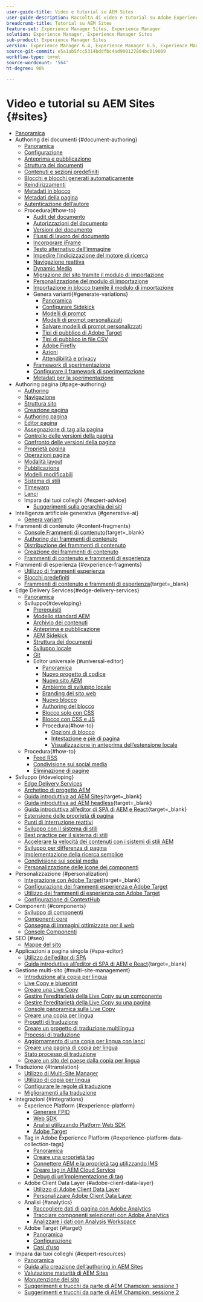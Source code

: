 ```yaml
---
user-guide-title: Video e tutorial su AEM Sites
user-guide-description: Raccolta di video e tutorial su Adobe Experience Manager Sites.
breadcrumb-title: Tutorial su AEM Sites
feature-set: Experience Manager Sites, Experience Manager
solution: Experience Manager, Experience Manager Sites
sub-product: Experience Manager Sites
version: Experience Manager 6.4, Experience Manager 6.5, Experience Manager as a Cloud Service
source-git-commit: e5a1ab5fcc5314bddfbc4ad900127804bc019009
workflow-type: tm+mt
source-wordcount: '564'
ht-degree: 98%

---
```



# Video e tutorial su AEM Sites {#sites}

+ [Panoramica](overview.md)
+ Authoring dei documenti {#document-authoring}
   + [Panoramica](document-authoring/overview.md)
   + [Configurazione](document-authoring/set-up.md)
   + [Anteprima e pubblicazione](document-authoring/preview-and-publish.md)
   + [Struttura dei documenti](document-authoring/document-structure.md)
   + [Contenuti e sezioni predefiniti](document-authoring/default-content-and-sections.md)
   + [Blocchi e blocchi generati automaticamente](document-authoring/blocks-and-autoblocks.md)
   + [Reindirizzamenti](document-authoring/redirects.md)
   + [Metadati in blocco](document-authoring/bulk-metadata.md)
   + [Metadati della pagina](document-authoring/page-metadata.md)
   + [Autenticazione dell’autore](document-authoring/author-authentication.md)
   + Procedura{#how-to}
      + [Audit del documento](./document-authoring/how-to/document-audit.md)
      + [Autorizzazioni del documento](./document-authoring/how-to/document-permissions.md)
      + [Versioni del documento](./document-authoring/how-to/document-versions.md)
      + [Flussi di lavoro del documento](./document-authoring/how-to/document-workflows.md)
      + [Incorporare iFrame](./document-authoring/how-to/iframes.md)
      + [Testo alternativo dell’immagine](./document-authoring/how-to/image-alt-text.md)
      + [Impedire l’indicizzazione del motore di ricerca](./document-authoring/how-to/no-index.md)
      + [Navigazione reattiva](document-authoring/how-to/responsive-navigation.md)
      + [Dynamic Media](./document-authoring/how-to/using-dynamic-media.md)
      + [Migrazione del sito tramite il modulo di importazione](./document-authoring/how-to/migration-using-importer.md)
      + [Personalizzazione del modulo di importazione](./document-authoring/how-to/customizing-importer.md)
      + [Importazione in blocco tramite il modulo di importazione](./document-authoring/how-to/bulk-importing-using-importer.md)
      + Genera varianti{#generate-variations}
         + [Panoramica](./document-authoring/how-to/generate-variations/overview.md)
         + [Configurare Sidekick](./document-authoring/how-to/generate-variations/configure-sidekick.md)
         + [Modelli di prompt](./document-authoring/how-to/generate-variations/prompt-templates.md)
         + [Modelli di prompt personalizzati](./document-authoring/how-to/generate-variations/custom-prompt-templates.md)
         + [Salvare modelli di prompt personalizzati](./document-authoring/how-to/generate-variations/save-custom-prompt-template.md)
         + [Tipi di pubblico di Adobe Target](./document-authoring/how-to/generate-variations/using-target-audiences.md)
         + [Tipi di pubblico in file CSV](./document-authoring/how-to/generate-variations/using-csv-file-audiences.md)
         + [Adobe Firefly](./document-authoring/how-to/generate-variations/using-adobe-firefly-for-images.md)
         + [Azioni](./document-authoring/how-to/generate-variations/actions.md)
         + [Attendibilità e privacy](./document-authoring/how-to/generate-variations/trust-privacy.md)
      + [Framework di sperimentazione](./document-authoring/how-to/experimentation-framework.md)
      + [Configurare il framework di sperimentazione](./document-authoring/how-to/setup-experimentation-framework.md)
      + [Metadati per la sperimentazione](./document-authoring/how-to/experimentation-add-metadata.md)
+ Authoring pagina {#page-authoring}
   + [Authoring](page-authoring/aem-sites-authoring-overview.md)
   + [Navigazione](page-authoring/basic-handling-sites-feature-video-use.md)
   + [Struttura sito](page-authoring/content-hierarchy-feature-video-use.md)
   + [Creazione pagina](page-authoring/creating-page-feature-video-use.md)
   + [Authoring pagina](page-authoring/page-authoring-overview-feature-video-use.md)
   + [Editor pagina](page-authoring/page-editor-feature-video-use.md)
   + [Assegnazione di tag alla pagina](page-authoring/page-tagging-feature-video-use.md)
   + [Controllo delle versioni della pagina](page-authoring/page-versioning-feature-video-use.md)
   + [Confronto delle versioni della pagina](page-authoring/page-diff-feature-video-use.md)
   + [Proprietà pagina](page-authoring/page-properties-feature-video-understand.md)
   + [Operazioni pagina](page-authoring/page-operations-feature-video-use.md)
   + [Modalità layout](page-authoring/responsive-layout-feature-video-understand.md)
   + [Pubblicazione](page-authoring/publication-management-feature-video-use.md)
   + [Modelli modificabili](page-authoring/template-editor-feature-video-use.md)
   + [Sistema di stili](page-authoring/style-system-feature-video-use.md)
   + [Timewarp](page-authoring/timewarp-feature-video-use.md)
   + [Lanci](page-authoring/launches.md)
   + Impara dai tuoi colleghi {#expert-advice}
      + [Suggerimenti sulla gerarchia dei siti](page-authoring/expert-advice/site-hierarchy.md)
+ Intelligenza artificiale generativa {#generative-ai}
   + [Genera varianti](./generative-ai/generate-variations.md)
+ Frammenti di contenuto {#content-fragments}
   + [Console Frammenti di contenuto](https://experienceleague.adobe.com/it/docs/experience-manager-learn/content-fragments-console/overview){target=_blank}
   + [Authoring dei frammenti di contenuto](content-fragments/content-fragments-feature-video-use.md)
   + [Distribuzione dei frammenti di contenuto](content-fragments/content-fragments-delivery-feature-video-use.md)
   + [Creazione dei frammenti di contenuto](content-fragments/content-fragments-translation-feature-video-use.md)
   + [Frammenti di contenuto e frammenti di esperienza](content-fragments/understand-content-fragments-and-experience-fragments.md)
+ Frammenti di esperienza {#experience-fragments}
   + [Utilizzo di frammenti esperienza](experience-fragments/experience-fragments-feature-video-use.md)
   + [Blocchi predefiniti](experience-fragments/building-blocks.md)
   + [Frammenti di contenuto e frammenti di esperienza](https://experienceleague.adobe.com/it/docs/experience-manager-learn/sites/content-fragments/understand-content-fragments-and-experience-fragments){target=_blank}
+ Edge Delivery Services{#edge-delivery-services}
   + [Panoramica](./edge-delivery-services/overview.md)
   + Sviluppo{#developing}
      + [Prerequisiti](edge-delivery-services/developing/prerequisites.md)
      + [Modello standard AEM](edge-delivery-services/developing/aem-boilerplate.md)
      + [Archivio dei contenuti](edge-delivery-services/developing/content-repository.md)
      + [Anteprima e pubblicazione](edge-delivery-services/developing/preview-and-publish.md)
      + [AEM Sidekick](edge-delivery-services/developing/sidekick.md)
      + [Struttura dei documenti](edge-delivery-services/developing/document-structure.md)
      + [Sviluppo locale](edge-delivery-services/developing/local-development.md)
      + [Git](edge-delivery-services/developing/git.md)
      + Editor universale {#universal-editor}
         + [Panoramica](./edge-delivery-services/developing/universal-editor/0-overview.md)
         + [Nuovo progetto di codice](./edge-delivery-services/developing/universal-editor/1-new-code-project.md)
         + [Nuovo sito AEM](./edge-delivery-services/developing/universal-editor/2-new-aem-site.md)
         + [Ambiente di sviluppo locale](./edge-delivery-services/developing/universal-editor/3-local-development-environment.md)
         + [Branding del sito web](./edge-delivery-services/developing/universal-editor/4-website-branding.md)
         + [Nuovo blocco](./edge-delivery-services/developing/universal-editor/5-new-block.md)
         + [Authoring del blocco](./edge-delivery-services/developing/universal-editor/6-author-block.md)
         + [Blocco solo con CSS](./edge-delivery-services/developing/universal-editor/7a-block-css.md)
         + [Blocco con CSS e JS](./edge-delivery-services/developing/universal-editor/7b-block-js-css.md)
         + Procedura{#how-to}
            + [Opzioni di blocco](./edge-delivery-services/developing/universal-editor/how-to/block-options.md)
            + [Intestazione e piè di pagina](./edge-delivery-services/developing/universal-editor/how-to/header-and-footer.md)
            + [Visualizzazione in anteprima dell’estensione locale](./edge-delivery-services/developing/universal-editor/how-to/local-extension-preview.md)
   + Procedura{#how-to}
      + [Feed RSS](edge-delivery-services/how-to/rss.md)
      + [Condivisione sui social media](edge-delivery-services/how-to/social-media-sharing.md)
      + [Eliminazione di pagine](edge-delivery-services/how-to/delete-page.md)
+ Sviluppo {#developing}
   + [Edge Delivery Services](developing/edge-delivery-services.md)
   + [Archetipo di progetto AEM](developing/aem-project-archetype.md)
   + [Guida introduttiva ad AEM Sites](https://experienceleague.adobe.com/docs/experience-manager-learn/getting-started-wknd-tutorial-develop/overview.html?lang=it){target=_blank}
   + [Guida introduttiva ad AEM headless](https://experienceleague.adobe.com/it/docs/experience-manager-learn/getting-started-with-aem-headless/overview){target=_blank}
   + [Guida introduttiva all’editor di SPA di AEM e React](https://experienceleague.adobe.com/it/docs/experience-manager-learn/getting-started-with-aem-headless/spa-editor/react/overview){target=_blank}
   + [Estensione delle proprietà di pagina](developing/page-properties-technical-video-develop.md)
   + [Punti di interruzione reattivi](developing/responsive-breakpoints.md)
   + [Sviluppo con il sistema di stili](developing/style-system-technical-video-understand.md)
   + [Best practice per il sistema di stili](developing/style-organization-style-system-understand-article.md)
   + [Accelerare la velocità dei contenuti con i sistemi di stili AEM](developing/accelerate-content-velocity-aem-style-system.md)
   + [Sviluppo per differenza di pagina](developing/page-diff-technical-video-develop.md)
   + [Implementazione della ricerca semplice](developing/search-tutorial-develop.md)
   + [Condivisione sui social media](developing/social-media-sharing-technical-video-use.md)
   + [Personalizzazione delle icone dei componenti](developing/component-icons-technical-video-develop.md)
+ Personalizzazione {#personalization}
   + [Integrazione con Adobe Target](https://helpx.adobe.com/it/marketing-cloud/how-to/aem-target.html){target=_blank}
   + [Configurazione dei frammenti esperienza e Adobe Target](personalization/experience-fragment-target-technical-video-setup.md)
   + [Utilizzo dei frammenti di esperienza con Adobe Target](personalization/experience-fragment-target-offer-feature-video-use.md)
   + [Configurazione di ContextHub](personalization/context-hub-technical-video-setup.md)
+ Componenti {#components}
   + [Sviluppo di componenti](components/component-development.md)
   + [Componenti core](components/core-components-feature-video-understand.md)
   + [Consegna di immagini ottimizzate per il web](components/web-optimized-image-delivery.md)
   + [Console Componenti](components/components-console-feature-video-use.md)
+ SEO {#seo}
   + [Mappe del sito](./seo/sitemaps.md)
+ Applicazioni a pagina singola {#spa-editor}
   + [Utilizzo dell’editor di SPA](spa-editor/spa-editor-framework-feature-video-use.md)
   + [Guida introduttiva all’editor di SPA di AEM e React](https://experienceleague.adobe.com/it/docs/experience-manager-learn/getting-started-with-aem-headless/spa-editor/react/overview){target=_blank}
+ Gestione multi-sito {#multi-site-management}
   + [Introduzione alla copia per lingua](./multi-site-management/language-copy-overview.md)
   + [Live Copy e blueprint](./multi-site-management/live-copy-and-blueprint.md)
   + [Creare una Live Copy](./multi-site-management/create-live-copy.md)
   + [Gestire l’ereditarietà della Live Copy su un componente](./multi-site-management/manage-component-inheritance-live-copy.md)
   + [Gestire l’ereditarietà della Live Copy su una pagina](./multi-site-management/manage-page-inheritance-live-copy.md)
   + [Console panoramica sulla Live Copy](./multi-site-management/live-copy-overview-console.md)
   + [Creare una copia per lingua](./multi-site-management/create-language-copy.md)
   + [Progetti di traduzione](./multi-site-management/manage-translation-projects.md)
   + [Creare un progetto di traduzione multilingua](./multi-site-management/create-multinational-translational-project.md)
   + [Processi di traduzione](./multi-site-management/create-translation-job.md)
   + [Aggiornamento di una copia per lingua con lanci](./multi-site-management/updating-language-copy.md)
   + [Creare una pagina di copia per lingua](./multi-site-management/create-new-page-language-copy.md)
   + [Stato processo di traduzione](./multi-site-management/translation-job-status.md)
   + [Creare un sito del paese dalla copia per lingua](./multi-site-management/create-new-site.md)
+ Traduzione {#translation}
   + [Utilizzo di Multi-Site Manager](translation/multi-site-manager-feature-video-use.md)
   + [Utilizzo di copia per lingua](translation/language-copy-feature-video-use.md)
   + [Configurare le regole di traduzione](translation/translation-rules-editor-technical-video-setup.md)
   + [Miglioramenti alla traduzione](translation/translation-enhancements-feature-video-use.md)
+ Integrazioni {#integrations}
   + Experience Platform {#experience-platform}
      + [Generare FPID](integrations/platform/fpid.md)
      + [Web SDK](integrations/platform/web-sdk.md)
      + [Analisi utilizzando Platform Web SDK](integrations/platform/analytics-using-web-sdk.md)
      + [Adobe Target](https://experienceleague.adobe.com/it/docs/experience-manager-learn/cloud-service/personalization/overview)
   + Tag in Adobe Experience Platform {#experience-platform-data-collection-tags}
      + [Panoramica](integrations/experience-platform/data-collection/tags/overview.md)
      + [Creare una proprietà tag](integrations/experience-platform/data-collection/tags/create-tag-property.md)
      + [Connettere AEM e la proprietà tag utilizzando IMS](integrations/experience-platform/data-collection/tags/connect-aem-tag-property-using-ims.md)
      + [Creare tag in AEM Cloud Service](integrations/experience-platform/data-collection/tags/create-aem-launch-cloud-service.md)
      + [Debug di un’implementazione di tag](integrations/experience-platform/data-collection/tags/debug-tags-implementation.md)
   + Adobe Client Data Layer {#adobe-client-data-layer}
      + [Utilizzo di Adobe Client Data Layer](integrations/adobe-client-data-layer/data-layer-overview.md)
      + [Personalizzare Adobe Client Data Layer](integrations/adobe-client-data-layer/data-layer-customize.md)
   + Analisi {#analytics}
      + [Raccogliere dati di pagina con Adobe Analytics](integrations/analytics/collect-data-analytics.md)
      + [Tracciare componenti selezionati con Adobe Analytics](integrations/analytics/track-clicked-component.md)
      + [Analizzare i dati con Analysis Workspace](integrations/analytics/create-analytics-workspace.md)
   + Adobe Target {#target}
      + [Panoramica](https://experienceleague.adobe.com/it/docs/experience-manager-learn/cloud-service/personalization/overview)
      + [Configurazione](https://experienceleague.adobe.com/it/docs/experience-manager-learn/cloud-service/personalization/setup/integrate-adobe-tags)
      + [Casi d’uso](https://experienceleague.adobe.com/it/docs/experience-manager-learn/cloud-service/personalization/overview#use-cases)
+ Impara dai tuoi colleghi {#expert-resources}
   + [Panoramica](expert-resources/learn-from-your-peers-overview.md)
   + [Guida alla creazione dell’authoring in AEM Sites](expert-resources/authoring-guide-in-sites.md)
   + [Valutazione maturità di AEM Sites](expert-resources/maturity-assessment.md)
   + [Manutenzione del sito](expert-resources/site-maintenance.md)
   + [Suggerimenti e trucchi da parte di AEM Champion: sessione 1](expert-resources/champion-tips-1.md)
   + [Suggerimenti e trucchi da parte di AEM Champion: sessione 2](expert-resources/champion-tips-2.md)
